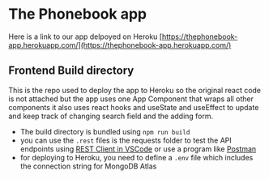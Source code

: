 # The Phonebook app

Here is a link to our app delpoyed on Heroku [https://thephonebook-app.herokuapp.com/](https://thephonebook-app.herokuapp.com/)

## Frontend Build directory
This is the repo used to deploy the app to Heroku so the original react code is not attached but the app uses one App Component that wraps all other components 
it also uses react hooks and useState and useEffect to update and keep track of changing search field and the adding form.
- The build directory is bundled using `npm run build`
- you can use the `.rest` files is the requests folder to test the API endpoints using [REST Client in VSCode](https://marketplace.visualstudio.com/items?itemName=humao.rest-client) or use a program like [Postman](https://www.postman.com/)
- for deploying to Heroku, you need to define a `.env` file which includes the connection string for MongoDB Atlas

